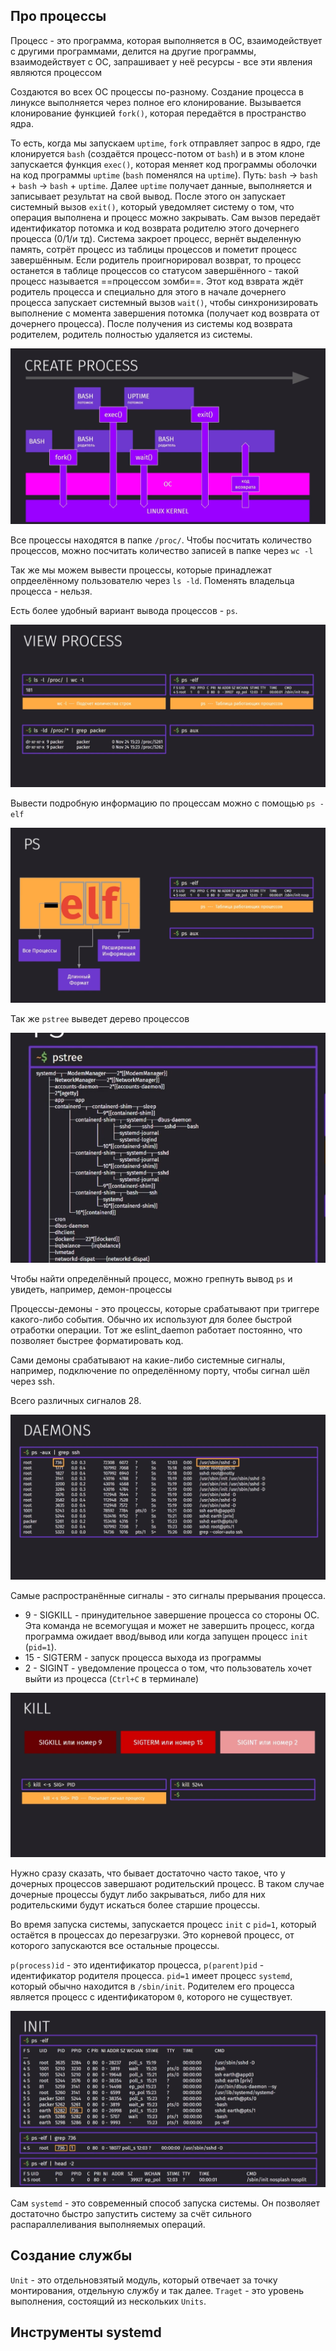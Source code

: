 

## Про процессы

Процесс - это программа, которая выполняется в ОС, взаимодействует с другими программами, делится на другие программы, взаимодействует с ОС, запрашивает у неё ресурсы - все эти явления являются процессом

Создаются во всех ОС процессы по-разному. Создание процесса в линуксе выполняется через полное его клонирование. Вызывается клонирование функцией `fork()`, которая передаётся в пространство ядра.

То есть, когда мы запускаем `uptime`, `fork` отправляет запрос в ядро, где клонируется `bash` (создаётся процесс-потом от `bash`) и в этом клоне запускается функция `exec()`, которая меняет код программы оболочки на код программы `uptime` (`bash` поменялся на `uptime`). Путь: `bash` -> `bash` + `bash` -> `bash` + `uptime`.
Далее `uptime` получает данные, выполняется и записывает результат на свой вывод. После этого он запускает системный вызов `exit()`, который уведомляет систему о том, что операция выполнена и процесс можно закрывать. Сам вызов передаёт идентификатор потомка и код возврата родителю этого дочернего процесса (0/1/и тд). Система закроет процесс, вернёт выделенную память, сотрёт процесс из таблицы процессов и пометит процесс завершённым. Если родитель проигнорировал возврат, то процесс останется в таблице процессов со статусом завершённого - такой процесс называется ==процессом зомби==.
Этот код взврата ждёт родитель процесса и специально для этого в начале дочернего процесса запускает системный вызов `wait()`, чтобы синхронизировать выполнение с момента завершения потомка (получает код возврата от дочернего процесса). После получения из системы код возврата родителем, родитель полностью удаляется из системы.

![](_png/Pasted%20image%2020240808190146.png)

Все процессы находятся в папке `/proc/`. Чтобы посчитать количество процессов, можно посчитать количество записей в папке через `wc -l`

Так же мы можем вывести процессы, которые принадлежат опрдеелённому пользователю через `ls -ld`. Поменять владельца процесса - нельзя.

Есть более удобный вариант вывода процессов - `ps`.

![](_png/Pasted%20image%2020240808191351.png)

Вывести подробную информацию по процессам можно с помощью `ps -elf`

![](_png/Pasted%20image%2020240808191547.png)

Так же `pstree` выведет дерево процессов

![](_png/Pasted%20image%2020240808191623.png)

Чтобы найти определённый процесс, можно грепнуть вывод `ps` и увидеть, например, демон-процессы

Процессы-демоны - это процессы, которые срабатывают при триггере какого-либо события. Обычно их используют для более быстрой отработки операции. Тот же eslint_daemon работает постоянно, что позволяет быстрее форматировать код.

Сами демоны срабатывают на какие-либо системные сигналы, например, подключение по определённому порту, чтобы сигнал шёл через ssh.

Всего различных сигналов 28.

![](_png/Pasted%20image%2020240808191826.png)

Самые распространённые сигналы - это сигналы прерывания процесса.

- 9 - SIGKILL - принудительное завершение процесса со стороны ОС. Эта команда не всемогущая и может не завершить процесс, когда программа ожидает ввод/вывод или когда запущен процесс `init` (`pid=1`).
- 15 - SIGTERM - запуск процесса выхода из программы
- 2 - SIGINT - уведомление процесса о том, что пользователь хочет выйти из процесса (`Ctrl+C` в терминале)

![](_png/Pasted%20image%2020240808193853.png)

Нужно сразу сказать, что бывает достаточно часто такое, что у дочерных процессов завершают родительский процесс. В таком случае дочерные процессы будут либо закрываться, либо для них родительскими будут искаться более старшие процессы.

Во время запуска системы, запускается процесс `init` с `pid=1`, который остаётся в процессах до перезагрузки. Это корневой процесс, от которого запускаются все остальные процессы.

`p(process)id` - это идентификатор процесса, `p(parent)pid` - идентификатор родителя процесса. `pid=1` имеет процесс `systemd`, который обычно находится в `/sbin/init`. Родителем его процесса является процесс с идентификатором `0`, которого не существует.

![](_png/Pasted%20image%2020240808194410.png)

Сам `systemd` - это современный способ запуска системы. Он позволяет достаточно быстро запустить систему за счёт сильного распараллеливания выполняемых операций.

## Создание службы 

`Unit` - это отдельновзятый модуль, который отвечает за точку монтирования, отдельную службу и так далее.
`Traget` - это уровень выполнения, состоящий из нескольких `Units`.











## Инструменты systemd 























